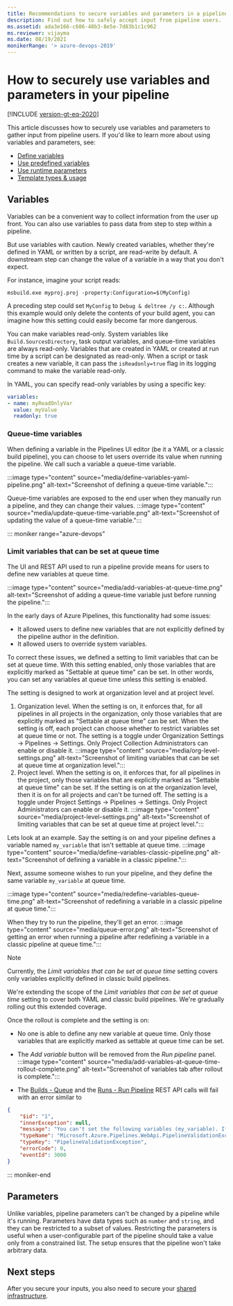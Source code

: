 ```yaml
---
title: Recommendations to secure variables and parameters in a pipeline
description: Find out how to safely accept input from pipeline users.
ms.assetid: ada3e166-c606-48b3-8e5e-7d83b1c1c962
ms.reviewer: vijayma
ms.date: 08/19/2021
monikerRange: '> azure-devops-2019'
---
```


# How to securely use variables and parameters in your pipeline

[!INCLUDE [version-gt-eq-2020](../../includes/version-gt-eq-2020.md)]

This article discusses how to securely use variables and parameters to gather input from pipeline users. If you'd like to learn more about using variables and parameters, see:

* [Define variables](../process/variables.md)
* [Use predefined variables](../build/variables.md)
* [Use runtime parameters](../process/runtime-parameters.md)
* [Template types & usage](../process/templates.md)
## Variables

Variables can be a convenient way to collect information from the user up front. 
You can also use variables to pass data from step to step within a pipeline.

But use variables with caution.
Newly created variables, whether they're defined in YAML or written by a script, are read-write by default.
A downstream step can change the value of a variable in a way that you don't expect.

For instance, imagine your script reads:
```batch
msbuild.exe myproj.proj -property:Configuration=$(MyConfig)
```
A preceding step could set `MyConfig` to `Debug & deltree /y c:`.
Although this example would only delete the contents of your build agent, you can imagine how this setting could easily become far more dangerous.

You can make variables read-only.
System variables like `Build.SourcesDirectory`, task output variables, and queue-time variables are always read-only.
Variables that are created in YAML or created at run time by a script can be designated as read-only.
When a script or task creates a new variable, it can pass the `isReadonly=true` flag in its logging command to make the variable read-only.

In YAML, you can specify read-only variables by using a specific key:
```yaml
variables:
- name: myReadOnlyVar
  value: myValue
  readonly: true
```

### Queue-time variables
When defining a variable in the Pipelines UI editor (be it a YAML or a classic build pipeline), you can choose to let users override its value when running the pipeline. We call such a variable a queue-time variable.

:::image type="content" source="media/define-variables-yaml-pipeline.png" alt-text="Screenshot of defining a queue-time variable.":::

Queue-time variables are exposed to the end user when they manually run a pipeline, and they can change their values.
:::image type="content" source="media/update-queue-time-variable.png" alt-text="Screenshot of updating the value of a queue-time variable.":::

::: moniker range="azure-devops"

### Limit variables that can be set at queue time

The UI and REST API used to run a pipeline provide means for users to define new variables at queue time.

:::image type="content" source="media/add-variables-at-queue-time.png" alt-text="Screenshot of adding a queue-time variable just before running the pipeline.":::

In the early days of Azure Pipelines, this functionality had some issues:
- It allowed users to define new variables that are not explicitly defined by the pipeline author in the definition.
- It allowed users to override system variables.

To correct these issues, we defined a setting to limit variables that can be set at queue time. With this setting enabled, only those variables that are explicitly marked as "Settable at queue time" can be set. In other words, you can set any variables at queue time unless this setting is enabled. 

The setting is designed to work at organization level and at project level.
1. Organization level. When the setting is on, it enforces that, for all pipelines in all projects in the organization, only those variables that are explicitly marked as "Settable at queue time" can be set. When the setting is off, each project can choose whether to restrict variables set at queue time or not. The setting is a toggle under Organization Settings -> Pipelines -> Settings. Only Project Collection Administrators can enable or disable it.
  :::image type="content" source="media/org-level-settings.png" alt-text="Screenshot of limiting variables that can be set at queue time at organization level.":::
1. Project level. When the setting is on, it enforces that, for all pipelines in the project, only those variables that are explicitly marked as "Settable at queue time" can be set. If the setting is on at the organization level, then it is on for all projects and can't be turned off. The setting is a toggle under Project Settings -> Pipelines -> Settings. Only Project Administrators can enable or disable it.
  :::image type="content" source="media/project-level-settings.png" alt-text="Screenshot of limiting variables that can be set at queue time at project level.":::

Lets look at an example. Say the setting is on and your pipeline defines a variable named `my_variable` that isn't settable at queue time.
:::image type="content" source="media/define-variables-classic-pipeline.png" alt-text="Screenshot of defining a variable in a classic pipeline.":::

Next, assume someone wishes to run your pipeline, and they define the same variable `my_variable` at queue time.

:::image type="content" source="media/redefine-variables-queue-time.png" alt-text="Screenshot of redefining a variable in a classic pipeline at queue time.":::

When they try to run the pipeline, they'll get an error.
:::image type="content" source="media/queue-error.png" alt-text="Screenshot of getting an error when running a pipeline after redefining a variable in a classic pipeline at queue time.":::

> [!NOTE]
> Currently, the _Limit variables that can be set at queue time_ setting covers only variables explicitly defined in classic build pipelines.
>
> We're extending the scope of the _Limit variables that can be set at queue time_ setting to cover both YAML and classic build pipelines. We're gradually rolling out this extended coverage.
>
> Once the rollout is complete and the setting is on:
>
> * No one is able to define any new variable at queue time. Only those variables that are explicitly marked as settable at queue time can be set.
>
> * The _Add variable_ button will be removed from the _Run pipeline_ panel.
:::image type="content" source="media/add-variables-at-queue-time-rollout-complete.png" alt-text="Screenshot of variables tab after rollout is complete.":::
>
> * The [Builds - Queue](/rest/api/azure/devops/build/builds/queue) and the [Runs - Run Pipeline](/rest/api/azure/devops/pipelines/runs/run-pipeline) REST API calls will fail with an error similar to
> 
> ```json
> {
>     "$id": "1",
>     "innerException": null,
>     "message": "You can't set the following variables (my_variable). If you want to be able to set these variables, then edit the pipeline and select Settable at queue time on the variables tab of the pipeline editor.",
>     "typeName": "Microsoft.Azure.Pipelines.WebApi.PipelineValidationException, Microsoft.Azure.Pipelines.WebApi",
>     "typeKey": "PipelineValidationException",
>     "errorCode": 0,
>     "eventId": 3000
> }
> ```

::: moniker-end

## Parameters

Unlike variables, pipeline parameters can't be changed by a pipeline while it's running.
Parameters have data types such as `number` and `string`, and they can be restricted to a subset of values.
Restricting the parameters is useful when a user-configurable part of the pipeline should take a value only from a constrained list. The setup ensures that the pipeline won't take arbitrary data. 

## Next steps

After you secure your inputs, you also need to secure your [shared infrastructure](infrastructure.md).
